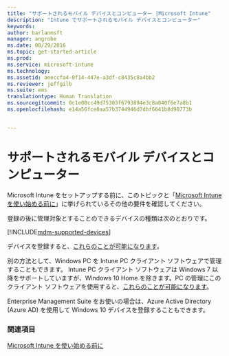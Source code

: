 ```yaml
---
title: "サポートされるモバイル デバイスとコンピューター |Microsoft Intune"
description: "Intune でサポートされるモバイル デバイスとコンピューター"
keywords: 
author: barlanmsft
manager: angrobe
ms.date: 08/29/2016
ms.topic: get-started-article
ms.prod: 
ms.service: microsoft-intune
ms.technology: 
ms.assetid: aeeccfa4-0f14-447e-a3df-c8435c8a4bb2
ms.reviewer: jeffgilb
ms.suite: ems
translationtype: Human Translation
ms.sourcegitcommit: 0c1e08cc49d75303f6793894e3c8a040f6e7a8b1
ms.openlocfilehash: e14a56fce0aa57b3744946d7dbf6641b8d98773b


---
```


# サポートされるモバイル デバイスとコンピューター

Microsoft Intune をセットアップする前に、このトピックと「[Microsoft Intune を使い始める前に](what-to-know-before-you-start-microsoft-intune.md)」に挙げられているその他の要件を確認してください。

登録の後に管理対象とすることのできるデバイスの種類は次のとおりです。

[!INCLUDE[mdm-supported-devices](../includes/mdm-supported-devices.md)]

デバイスを登録すると、[これらのことが可能になります](/Intune/get-started/choose-how-to-manage-devices)。

別の方法として、Windows PC を Intune PC クライアント ソフトウェアで管理することもできます。 Intune PC クライアント ソフトウェアは Windows 7 以降をサポートしていますが、Windows 10 Home を除きます。PC の管理にこのクライアント ソフトウェアを使用すると、[これらのことが可能になります](/Intune/)。

Enterprise Management Suite をお使いの場合は、Azure Active Directory (Azure AD) を使用して Windows 10 デバイスを登録することもできます。

### 関連項目
[Microsoft Intune を使い始める前に](what-to-know-before-you-start-microsoft-intune.md)



<!--HONumber=Sep16_HO1-->


